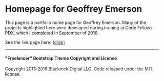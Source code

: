 # Homepage for Geoffrey Emerson

This page is a portfolio home page for Geoffrey Emerson. Many of the projects highlighted here were developed during training at Code Fellows PDX, which I completed in September of 2016.

See the live page here: [(click)](http://geoffreyemerson.com/)

---
#### "Freelancer" Bootstrap Theme Copyright and License

Copyright 2013-2016 Blackrock Digital LLC. Code released under the [MIT](https://github.com/BlackrockDigital/startbootstrap-freelancer/blob/gh-pages/LICENSE) license.
